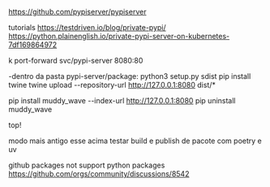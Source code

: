 https://github.com/pypiserver/pypiserver

tutorials
https://testdriven.io/blog/private-pypi/
https://python.plainenglish.io/private-pypi-server-on-kubernetes-7df169864972


k port-forward svc/pypi-server 8080:80 

-dentro da pasta pypi-server/package:
python3 setup.py sdist
pip install twine
twine upload --repository-url http://127.0.0.1:8080 dist/*

pip install muddy_wave --index-url http://127.0.0.1:8080
pip uninstall muddy_wave

top!

modo mais antigo esse acima
testar build e publish de pacote com poetry e uv

github packages not support python packages
https://github.com/orgs/community/discussions/8542
